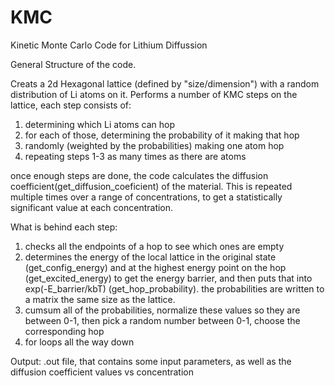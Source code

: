 # KMC
Kinetic Monte Carlo Code for Lithium Diffussion

General Structure of the code.

Creats a 2d Hexagonal lattice (defined by "size/dimension") with a random distribution of Li atoms on it. 
Performs a number of KMC steps on the lattice, each step consists of:
1. determining which Li atoms can hop
2. for each of those, determining the probability of it making that hop
3. randomly (weighted by the probabilities) making one atom hop
4. repeating steps 1-3 as many times as there are atoms

once enough steps are done, the code calculates the diffusion coefficient(get_diffusion_coeficient) of the material.  This is repeated multiple times over a range of concentrations, to get a statistically significant value at each concentration.

What is behind each step:
1. checks all the endpoints of a hop to see which ones are empty
2. determines the energy of the local lattice in the original state (get_config_energy) and at the highest energy point on the hop (get_excited_energy) to get the energy barrier, and then puts that into  exp(-E_barrier/kbT) (get_hop_probability).  the probabilities are written to a matrix the same size as the lattice.
3. cumsum all of the probabilities, normalize these values so they are between 0-1, then pick a random number between 0-1, choose the corresponding hop
4. for loops all the way down

Output: .out file, that contains some input parameters, as well as the diffusion coefficient values vs concentration
